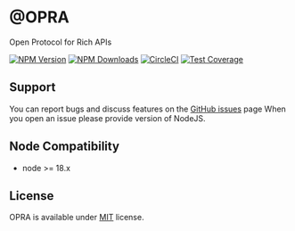 # @OPRA
Open Protocol for Rich APIs

[![NPM Version][npm-image]][npm-url]
[![NPM Downloads][downloads-image]][downloads-url]
[![CircleCI][circleci-image]][circleci-url]
[![Test Coverage][coveralls-image]][coveralls-url]

## Support
You can report bugs and discuss features on the [GitHub issues](https://github.com/oprajs/opra/issues) page
When you open an issue please provide version of NodeJS.

## Node Compatibility
- node >= 18.x


## License
OPRA is available under [MIT](LICENSE) license.


[npm-image]: https://img.shields.io/npm/v/@opra/core.svg
[npm-url]: https://npmjs.org/package/@opra/core
[circleci-image]: https://dl.circleci.com/status-badge/img/gh/oprajs/opra/tree/main.svg?style=shield
[circleci-url]: https://dl.circleci.com/status-badge/redirect/gh/oprajs/opra/tree/main
[coveralls-image]: https://coveralls.io/repos/github/oprajs/opra/badge.svg?branch=main
[coveralls-url]: https://coveralls.io/github/oprajs/opra?branch=main
[downloads-image]: https://img.shields.io/npm/dm/@opra/core.svg
[downloads-url]: https://npmjs.org/package/@opra/core

